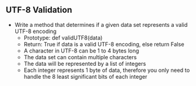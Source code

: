 ## UTF-8 Validation

- Write a method that determines if a given data set represents a valid UTF-8 encoding
	- Prototype: def validUTF8(data)
	- Return: True if data is a valid UTF-8 encoding, else return False
	- A character in UTF-8 can be 1 to 4 bytes long
	- The data set can contain multiple characters
	- The data will be represented by a list of integers
	- Each integer represents 1 byte of data, therefore you only need to handle the 8 least significant bits of each integer
